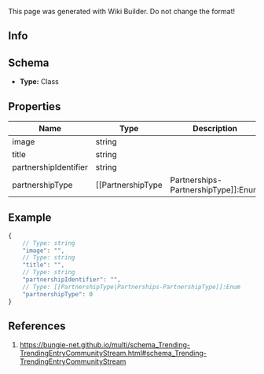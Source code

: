 <span class="wiki-builder">This page was generated with Wiki Builder. Do not change the format!</span>

## Info

## Schema
* **Type:** Class

## Properties
Name | Type | Description
---- | ---- | -----------
image | string | 
title | string | 
partnershipIdentifier | string | 
partnershipType | [[PartnershipType|Partnerships-PartnershipType]]:Enum | 

## Example
```javascript
{
    // Type: string
    "image": "",
    // Type: string
    "title": "",
    // Type: string
    "partnershipIdentifier": "",
    // Type: [[PartnershipType|Partnerships-PartnershipType]]:Enum
    "partnershipType": 0
}

```

## References
1. https://bungie-net.github.io/multi/schema_Trending-TrendingEntryCommunityStream.html#schema_Trending-TrendingEntryCommunityStream
